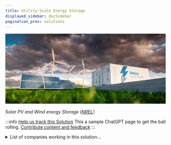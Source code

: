 ```yaml
---
title: Utility-Scale Energy Storage
displayed_sidebar: docSidebar
pagination_prev: solutions
---
```

![](/../static/img/utility-scale-energy-storage.jpg)

*Solar PV and Wind energy Storage ([NREL](https://www.nrel.gov/news/program/2021/grid-scale-storage-us-storage-capacity-could-grow-five-fold-by-2050.html))*

:::info [Help us track this Solution](../../contribute)
This a sample ChatGPT page to get the ball rolling.
[Contribute content and feedback](contribute)
:::

<details>
        <summary>List of companies working in this solution...</summary>
         <em>Note: this is an experimental feature. Accuracy not guaranteed</em>
        <div>
            <ul>
             
                <li><a href="https://www.essinc.com/">Energy Storage Systems</a></li>
            
                <li><a href="https://gravitricity.com">Gravitricity</a></li>
            
                <li><a href="https://voltapowersystems.com">Volta Power Systems</a></li>
            
                <li><a href="https://highviewpower.com">Highview Power</a></li>
            
                <li><a href="https://nan">Relectrify</a></li>
            
                <li><a href="https://moixa.com/smart-battery/">Moixa</a></li>
            
                <li><a href="https://cadenzainnovation.com">Cadenza Innovation</a></li>
            
                <li><a href="https://solidpowerbattery.com">Solid Power</a></li>
            
                <li><a href="https://www.span.io">Span.io</a></li>
            
                <li><a href="https://skeletontech.com">Skeleton Technologies</a></li>
            
                <li><a href="https://simpliphipower.com">Simpliphi Power</a></li>
            
                <li><a href="https://silanano.com/">Sila Nanotechnologies</a></li>
            
                <li><a href="https://zolaelectric.com">Zola Electric</a></li>
            
                <li><a href="https://zincfive.com/twitter">Zincfive</a></li>
            
                <li><a href="https://formenergy.com">Form Energy</a></li>
            
                <li><a href="https://geli.net">Geli Energy</a></li>
            
                <li><a href="https://hydrostor.ca">Hydrostor</a></li>
            
                <li><a href="https://brillpower.com">Brill Power</a></li>
            
                <li><a href="https://saltxtechnology.com">Saltx</a></li>
            
                <li><a href="https://leveltenenergy.com">Levelten</a></li>
            
                <li><a href="https://lightsailenergy.com">Lightsail Energy</a></li>
            
                <li><a href="https://www.mobilityhouse.com/">The Mobility House</a></li>
            
                <li><a href="https://evercharge.net/">Evercharge</a></li>
            
                <li><a href="https://kraftblock.com">Kraftblock</a></li>
            
                <li><a href="https://northvolt.com">North Volt</a></li>
            
                <li><a href="https://limejump.com">Limejump</a></li>
            
                <li><a href="https://Ampd.energy">Ampd</a></li>
            
            </ul>
        </div>
        </details>


:::company job openings
  #### [View open jobs in this Solution](https://climatebase.org/jobs?l=&q=&drawdown_solutions=Utility-Scale+Energy+Storage)
:::

## Overview

Advancements in Utility-Scale Energy Storage are driving climate change reversal through key technologies:

- **Battery Storage:** Storing energy for homes, businesses, reducing reliance on fossil fuels.
- **Solar PV Storage:** Capturing solar energy for cloudy periods, reducing fossil fuel dependency.
- **Wind Energy Storage:** Storing wind energy for calm times, lessening fossil fuel use.

Leading Innovators:

- **Tesla:** Powerwall for home energy storage from solar panels.
- **SunPower:** Solar energy storage system.
- **LG**
- **Samsung**

## Progress Made

Significant progress in utility-scale energy storage includes:

- **Lithium-ion Batteries:** High energy density, cost-efficient.
- **Flow Batteries:** Long-lasting, scalable.
- **Supercapacitors:** Rapid energy storage for grid stability.

## Lessons Learned

Lessons from utility-scale energy storage development:

- **Effective Grid Integration:** Vital to prevent disruptions.
- **Clear Policies:** Needed for successful deployment.
- **Stakeholder Collaboration:** Essential for well-informed projects.

Mistakes to Avoid:

- Overlooking grid integration.
- Ignoring policy framework.
- Disregarding public input.

## Challenges Ahead

Overcoming Utility-Scale Energy Storage (USES) challenges:

- **Cost Efficiency:** Key for competitiveness.
- **Enhanced Efficiency:** More energy storage per unit.
- **Durability Improvement:** Longer lifespan.


## Best Path Forward

Future of Utility-Scale Energy Storage:

- Continued R&D investment.
- Partnership with utilities.